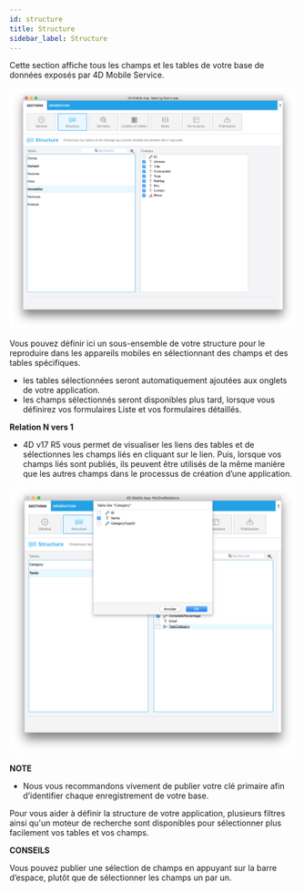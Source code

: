 ```yaml
---
id: structure
title: Structure
sidebar_label: Structure
---
```

Cette section affiche tous les champs et les tables de votre base de données exposés par 4D Mobile Service.

![Section Structure](assets/project-editor/Structure-section-4D-for-iOS.png)

Vous pouvez définir ici un sous-ensemble de votre structure pour le reproduire dans les appareils mobiles en sélectionnant des champs et des tables spécifiques. 

* les tables sélectionnées seront automatiquement ajoutées aux onglets de votre application.
* les champs sélectionnés seront disponibles plus tard, lorsque vous définirez vos formulaires Liste et vos formulaires détaillés.

**Relation N vers 1**

* 4D v17 R5 vous permet de visualiser les liens des tables et de sélectionnes les champs liés en cliquant sur le lien. Puis, lorsque vos champs liés sont publiés, ils peuvent être utilisés de la même manière que les autres champs dans le processus de création d’une application.

![Publier des tables liées](assets/project-editor/Structure-section-N-to-1-relations-4D-for-iOS.png)<div class = "tips"> 

**NOTE**

* Nous vous recommandons vivement de publier votre clé primaire afin d’identifier chaque enregistrement de votre base.</div> 

Pour vous aider à définir la structure de votre application, plusieurs filtres ainsi qu'un moteur de recherche sont disponibles pour sélectionner plus facilement vos tables et vos champs.<div class = "tips"> 

**CONSEILS**

Vous pouvez publier une sélection de champs en appuyant sur la barre d’espace, plutôt que de sélectionner les champs un par un.</div>